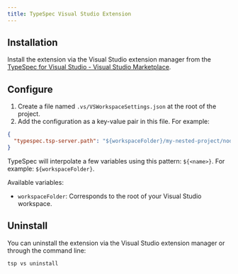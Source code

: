 ```yaml
---
title: TypeSpec Visual Studio Extension
---
```


## Installation

Install the extension via the Visual Studio extension manager from the [TypeSpec for Visual Studio - Visual Studio Marketplace](https://marketplace.visualstudio.com/items?itemName=typespec.typespec-vs).

## Configure

1. Create a file named `.vs/VSWorkspaceSettings.json` at the root of the project.
2. Add the configuration as a key-value pair in this file. For example:

```json
{
  "typespec.tsp-server.path": "${workspaceFolder}/my-nested-project/node_modules/@typespec/compiler"
}
```

TypeSpec will interpolate a few variables using this pattern: `${<name>}`. For example: `${workspaceFolder}`.

Available variables:

- `workspaceFolder`: Corresponds to the root of your Visual Studio workspace.

## Uninstall

You can uninstall the extension via the Visual Studio extension manager or through the command line:

```bash
tsp vs uninstall
```
